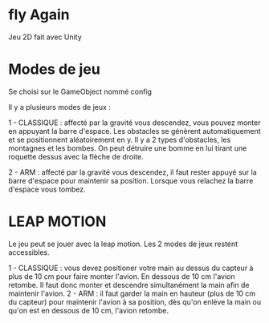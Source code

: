 # fly Again
Jeu 2D fait avec Unity

# Modes de jeu

  Se choisi sur le GameObject nommé config

Il y a plusieurs modes de jeux :
  
  1 - CLASSIQUE : affecté par la gravité vous descendez, vous pouvez monter en appuyant la barre d'espace.
      Les obstacles se génèrent automatiquement et se positionnent aléatoirement en y.
      Il y a 2 types d'obstacles, les montagnes et les bombes.
      On peut détruire une bomme en lui tirant une roquette dessus avec la flèche de droite. 
  
  2 - ARM : affecté par la gravité vous descendez, il faut rester appuyé sur la barre d'espace pour maintenir sa position. 
  Lorsque vous relachez la barre d'espace vous tombez.

# LEAP MOTION

Le jeu peut se jouer avec la leap motion. Les 2 modes de jeux restent accessibles. 

  1 - CLASSIQUE : vous devez positioner votre main au dessus du capteur à plus de 10 cm pour faire monter l'avion. En dessous de 10 cm l'avion retombe. Il faut donc monter et descendre simultanément la main afin de maintenir l'avion.
  2 - ARM : il faut garder la main en hauteur (plus de 10 cm du capteur) pour maintenir l'avion à sa position, dès qu'on enlève la main ou qu'on est en dessous de 10 cm, l'avion retombe.
